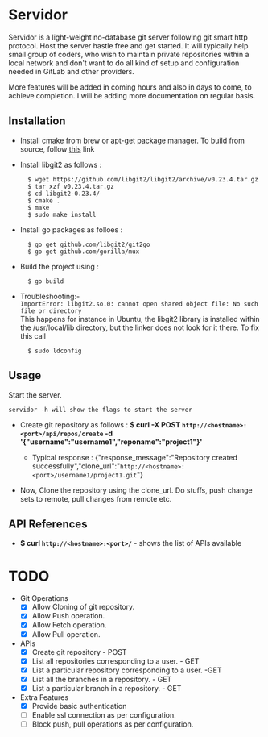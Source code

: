 # **Servidor**

Servidor is a light-weight no-database git server following git smart http protocol. Host the server hastle free and get started. It will typically help small group of coders, who wish to maintain private repositories within a local network and don't want to do all kind of setup and configuration needed in GitLab and other providers.

More features will be added in coming hours and also in days to come, to achieve completion.
I will be adding more documentation on regular basis.

## Installation

- Install cmake from brew or apt-get package manager. To build from source, follow [this](https://cmake.org/install/) link

- Install libgit2 as follows :
    ```
      $ wget https://github.com/libgit2/libgit2/archive/v0.23.4.tar.gz
      $ tar xzf v0.23.4.tar.gz
      $ cd libgit2-0.23.4/
      $ cmake .
      $ make
      $ sudo make install
    ```

- Install go packages as folloes :
    ```
      $ go get github.com/libgit2/git2go
      $ go get github.com/gorilla/mux
    ```

- Build the project using :
    ```
      $ go build
    ```

- Troubleshooting:-  
    ```ImportError: libgit2.so.0: cannot open shared object file: No such file or directory```  
         This happens for instance in Ubuntu, the libgit2 library is installed within the /usr/local/lib directory, but the linker does not look for it there.
         To fix this call
    ```
      $ sudo ldconfig
    ```

## Usage

Start the server.

```
servidor -h will show the flags to start the server
```

- Create git repository as follows :
**$ curl -X POST `http://<hostname>:<port>/api/repos/create` -d '{"username":"username1","reponame":"project1"}'**

    - Typical response : {"response_message":"Repository created successfully","clone_url":"`http://<hostname>:<port>/username1/project1.git`"}

- Now, Clone the repository using the clone_url. Do stuffs, push change sets to remote, pull changes from remote etc.

## API References
- **$ curl `http://<hostname>:<port>/`** - shows the list of APIs available

# TODO
- Git Operations
  - [x] Allow Cloning of git repository.
  - [x] Allow Push operation.
  - [x] Allow Fetch operation.
  - [x] Allow Pull operation.
- APIs
  - [x] Create git repository - POST
  - [x] List all repositories corresponding to a user. - GET
  - [x] List a particular repository corresponding to a user. -GET
  - [x] List all the branches in a repository. - GET
  - [x] List a particular branch in a repository. - GET
- Extra Features
  - [x] Provide basic authentication
  - [ ] Enable ssl connection as per configuration.
  - [ ] Block push, pull operations as per configuration.
